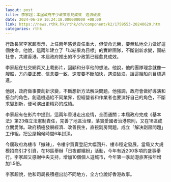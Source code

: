 ```yaml
---
layout: post
title: 李家超：本屆政府不少政策愈見成效　遇浪破浪
date: 2024-06-29 10:24:18.000000000 +08:00
link: https://news.rthk.hk/rthk/ch/component/k2/1759553-20240629.htm
categories: rthk
---
```


行政長官李家超表示，上任兩年感覺責任重大，但使命光榮，要無私地全力做好這個使命。他說，這兩年建立了「以結果為目標」的實幹團隊，不斷創新求變，團結社會，共建香港。本屆政府推出的不少政策已經愈見成效。

李家超在社交網頁又上載影片，回顧和分享他的想法。他說，他的團隊理念就像一艘船，方向要正確、信念要一致、速度要不斷加快，遇浪破浪，讓這艘船向目標邁進。

他說，政府做事要創新求變，不斷想新方法解決問題。他強調，政府會做好導演和搭台的角色，創造機遇給不同業界，但經營者和作業者也要演好自己的角色，不斷求變創新，便可演出更精彩的成績。

李家超有在影片中提到，這兩年香港走出疫情，全面通關；本屆政府完成《基本法》第23條立法憲制責任，完善了地區治理，落實愛國者治港原則，又在18區成立關愛隊。政府積極發展經濟、改善民生，直視劏房問題，成立「解決劏房問題」工作組，把公屋輪候時間6年封頂。

今屆政府為樓市「撤辣」，令樓宇買賣登記大幅回升、樓市穩定發展。當局又大規模招商引才引資，在18區舉辦「日夜都繽紛」活動，今年有近200多項的盛事舉行。李家超又感謝中央支持，增加10個個人遊城市，今年第一季訪港旅客按年增加1.5倍。

李家超說，他和司局長積極出訪不同地方，全方位說好香港故事。
